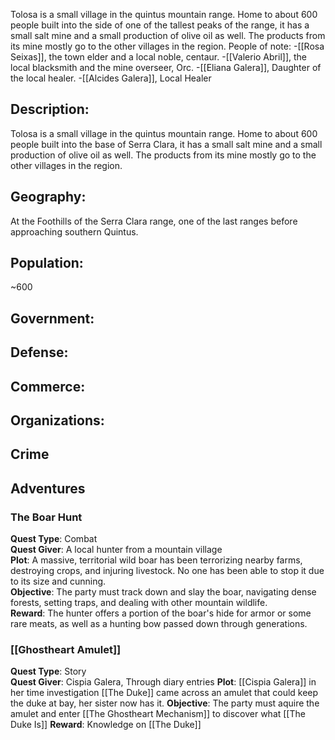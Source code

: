 Tolosa is a small village in the quintus mountain range. Home to about 600 people built into the side of one of the tallest peaks of the range, it has a small salt mine and a small production of olive oil as well. The products from its mine mostly go to the other villages in the region.
	People of note: 
		-[[Rosa Seixas]], the town elder and a local noble, centaur. 
		-[[Valerio Abril]], the local blacksmith and the mine overseer, Orc. 
		-[[Eliana Galera]], Daughter of the local healer. 
		-[[Alcides Galera]], Local Healer

## Description:
Tolosa is a small village in the quintus mountain range. Home to about 600 people built into the base of Serra Clara, it has a small salt mine and a small production of olive oil as well. The products from its mine mostly go to the other villages in the region.

## Geography:
At the Foothills of the Serra Clara range, one of the last ranges before approaching southern Quintus.

## Population:
~600

## Government: 

## Defense: 

## Commerce: 

## Organizations:

## Crime

## Adventures
### **The Boar Hunt**

**Quest Type**: Combat  
**Quest Giver**: A local hunter from a mountain village  
**Plot**: A massive, territorial wild boar has been terrorizing nearby farms, destroying crops, and injuring livestock. No one has been able to stop it due to its size and cunning.  
**Objective**: The party must track down and slay the boar, navigating dense forests, setting traps, and dealing with other mountain wildlife.  
**Reward**: The hunter offers a portion of the boar's hide for armor or some rare meats, as well as a hunting bow passed down through generations.

### [[Ghostheart Amulet]]
**Quest Type**: Story  
**Quest Giver**: Cispia Galera, Through diary entries
**Plot**: [[Cispia Galera]] in her time investigation [[The Duke]] came across an amulet that could keep the duke at bay, her sister now has it.
**Objective**: The party must aquire the amulet and enter [[The Ghostheart Mechanism]] to discover what [[The Duke Is]]
**Reward**: Knowledge on [[The Duke]]